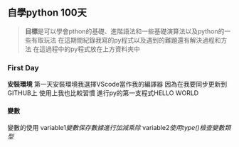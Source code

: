 ## 自學python 100天
> **目標**是可以學會pthon的基礎、進階語法和一些基礎演算法以及python的一些有取玩法
> 在這期間紀錄我寫的py程式以及遇到的難題還有解決過程和方法
> 在這過程中的py程式放在上方資料夾中
### First Day
**安裝環境**
第一天安裝環境我選擇VScode當作我的編譯器
因為在我要同步更新到GITHUB上
使用上我也比較習慣
進行py的第一支程式HELLO WORLD
#### 變數
變數的使用
variable1*變數保存數據進行加減乘除*
variable2*使用type()檢查變數類型*
